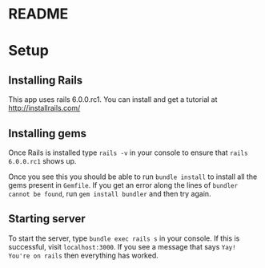 # README

# Setup

## Installing Rails

This app uses rails 6.0.0.rc1. You can install and get a tutorial at http://installrails.com/

## Installing gems

Once Rails is installed type `rails -v` in your console to ensure that `rails 6.0.0.rc1` shows up.

Once you see this you should be able to run `bundle install` to install all the gems present in `Gemfile`. If you get an error along the lines of `bundler cannot be found`, run `gem install bundler` and then try again.

## Starting server

To start the server, type `bundle exec rails s` in your console. If this is successful, visit `localhost:3000`. If you see a message that says `Yay! You're on rails` then everything has worked.
